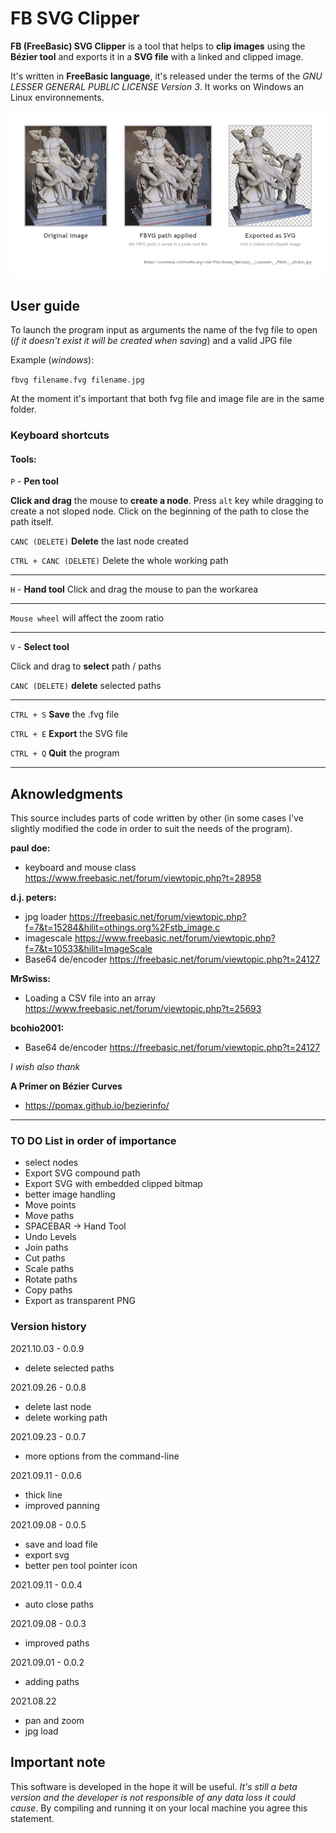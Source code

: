 # FB SVG Clipper

**FB (FreeBasic) SVG Clipper** is a tool that helps to **clip images** using the **Bézier tool** and exports it in a **SVG file**  with a linked and clipped image.

It's written in **FreeBasic language**, it's released under the terms of the *GNU LESSER GENERAL PUBLIC LICENSE Version 3*. It works on Windows an Linux environnements.

![Image of the Laoconte clipped](_examples/example_laoconte.png)

## User guide

To launch the program input as arguments the name of the fvg file to open (_if it doesn't exist it will be created when saving_) and a valid JPG file

Example (_windows_):

`fbvg filename.fvg filename.jpg`

At the moment it's important that both fvg file and image file are in the same folder.

### Keyboard shortcuts

#### Tools:

`P` - **Pen tool**

**Click and drag** the mouse to **create a node**. Press `alt` key while dragging to create a not sloped node. Click on the beginning of the path to close the path itself.

`CANC (DELETE)` **Delete** the last node created

`CTRL + CANC (DELETE)` Delete the whole working path

----

`H` - **Hand tool** Click and drag the mouse to pan the workarea

----

`Mouse wheel` will affect the zoom ratio

----

`V` - **Select tool**

Click and drag to **select** path / paths

`CANC (DELETE)` **delete** selected paths

----

`CTRL + S` **Save** the .fvg file

`CTRL + E` **Export** the SVG file

`CTRL + Q` **Quit** the program

----

## Aknowledgments

This source includes parts of code written by other
(in some cases I've slightly modified the code in order to suit the needs of the program).

**paul doe:**

- keyboard and mouse class https://www.freebasic.net/forum/viewtopic.php?t=28958

**d.j. peters:**

- jpg loader
https://freebasic.net/forum/viewtopic.php?f=7&t=15284&hilit=othings.org%2Fstb_image.c
- imagescale
https://www.freebasic.net/forum/viewtopic.php?f=7&t=10533&hilit=ImageScale
- Base64 de/encoder
https://freebasic.net/forum/viewtopic.php?t=24127

**MrSwiss:**

- Loading a CSV file into an array
https://www.freebasic.net/forum/viewtopic.php?t=25693

**bcohio2001:**
- Base64 de/encoder
https://freebasic.net/forum/viewtopic.php?t=24127

_I wish also thank_

**A Primer on Bézier Curves**
- https://pomax.github.io/bezierinfo/

----

### TO DO List in order of importance

- select nodes
- Export SVG compound path
- Export SVG with embedded clipped bitmap
- better image handling
- Move points
- Move paths
- SPACEBAR -> Hand Tool
- Undo Levels
- Join paths
- Cut paths
- Scale paths
- Rotate paths
- Copy paths
- Export as transparent PNG

### Version history

2021.10.03 - 0.0.9

- delete selected paths

2021.09.26 - 0.0.8

- delete last node
- delete working path

2021.09.23 - 0.0.7

- more options from the command-line

2021.09.11 - 0.0.6

- thick line
- improved panning 

2021.09.08 - 0.0.5

- save and load file
- export svg
- better pen tool pointer icon

2021.09.11 - 0.0.4

- auto close paths

2021.09.08 - 0.0.3

- improved paths

2021.09.01 - 0.0.2

- adding paths

2021.08.22

- pan and zoom
- jpg load

## Important note
This software is developed in the hope it will be useful. *It's still a beta version and the developer is not responsible of any data loss it could cause*. By compiling and running it on your local machine you agree this statement.